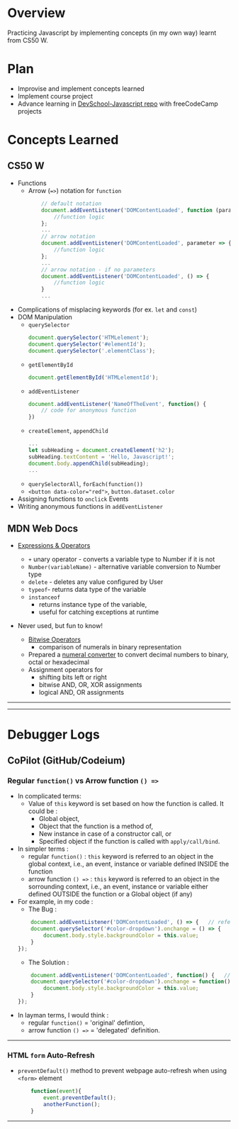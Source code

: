 # Overview
Practicing Javascript by implementing concepts (in my own way) learnt from CS50 W.

# Plan
- Improvise and implement concepts learned
- Implement course project
- Advance learning in [DevSchool-Javascript repo](https://github.com/prak112/DevSchool-Javascript) with freeCodeCamp projects

# Concepts Learned
## CS50 W
- Functions
    - Arrow  (`=>`) notation for `function`
        ```javascript
            // default notation
            document.addEventListener('DOMContentLoaded', function (parameter) {
                //function logic
            };
            ...
            // arrow notation
            document.addEventListener('DOMContentLoaded', parameter => {
                //function logic
            };
            ...
            // arrow notation - if no parameters
            document.addEventListener('DOMContentLoaded', () => {
                //function logic
            }
            ...
        ```
- Complications of misplacing keywords (for ex. `let` and `const`)
- DOM Manipulation
    - `querySelector`
        ```javascript
        document.querySelector('HTMLelement');
        document.querySelector('#elementId');
        document.querySelector('.elementClass');
        ```
    - `getElementById`
        ```javascript
        document.getElementById('HTMLelementId');
        ```        
    - `addEventListener`
        ```javascript
        document.addEventListener('NameOfTheEvent', function() {
            // code for anonymous function
        })
        ```
    - `createElement`, `appendChild`
        ```javascript
        ...
        let subHeading = document.createElement('h2');
        subHeading.textContent = 'Hello, Javascript!';
        document.body.appendChild(subHeading);
        ...        
        ```
    - `querySelectorAll`, `forEach(function())`
    - `<button data-color="red">`, `button.dataset.color` 
- Assigning functions to `onclick` Events
- Writing anonymous functions in `addEventListener`

## MDN Web Docs
- [Expressions & Operators](https://developer.mozilla.org/en-US/docs/Web/JavaScript/Guide/Expressions_and_operators)
    - `+` unary operator - converts a variable type to Number if it is not
    - `Number(variableName)` - alternative variable conversion to Number type
    - `delete` - deletes any value configured by User
    - `typeof`- returns data type of the variable
    - `instanceof`
        - returns instance type of the variable,
        - useful for catching exceptions at runtime

- Never used, but fun to know!
    - [Bitwise Operators](https://developer.mozilla.org/en-US/docs/Web/JavaScript/Guide/Expressions_and_operators#bitwise_operators) 
        - comparison of numerals in binary representation
    - Prepared a [numeral converter](/javascript/base-converter) to convert decimal numbers to binary, octal or hexadecimal
    - Assignment operators for 
        - shifting bits left or right
        - bitwise AND, OR, XOR assignments
        - logical AND, OR assignments

<hr>
<hr>

# Debugger Logs
## CoPilot (GitHub/Codeium)
### Regular `function()` vs Arrow function `() =>`
-  In complicated terms:
    - Value of `this` keyword is set based on how the function is called. It could be :
        - Global object, 
        - Object that the function is a method of, 
        - New instance in case of a constructor call, or
        - Specified object if the function is called with `apply/call/bind`.
- In simpler terms :
    - regular `function()` : `this` keyword is referred to an object in the global context, i.e., an event, instance or variable defined INSIDE the function
    - arrow function `() =>` : `this` keyword is referred to an object in the sorrounding context, i.e., an event, instance or variable either defined OUTSIDE the function or a Global object (if any)
- For example, in my code :
    - The Bug :
    ```javascript
        document.addEventListener('DOMContentLoaded', () => {   // refers to a global event -which cannot be reached
        document.querySelector('#color-dropdown').onchange = () => {    // refers to global event/HTML element -which cannot be reached
            document.body.style.backgroundColor = this.value;
        }
    });
    ```
    - The Solution :
    ```javascript
        document.addEventListener('DOMContentLoaded', function() {   // refers to a global event -which is reachable
        document.querySelector('#color-dropdown').onchange = function() {    // refers to global event/HTML element -which is reachable
            document.body.style.backgroundColor = this.value;
        }
    });
    ```
- In layman terms, I would think :
    - regular `function()` = 'original' defintion,
    - arrow function `() =>` = 'delegated' definition.

<hr>

### HTML `form` Auto-Refresh
- `preventDefault()` method to prevent webpage auto-refresh when using `<form>` element
    ```javascript
        function(event){
            event.preventDefault();
            anotherFunction();
        }
    ```
<hr>

